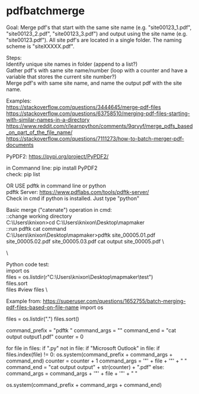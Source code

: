 # pdfbatchmerge

Goal:  Merge pdf's that start with the same site name (e.g. "site00123_1.pdf", "site00123_2.pdf", "site00123_3.pdf") and output using the site name (e.g. "site00123.pdf").  All site pdf's are located in a single folder.  The naming scheme is "siteXXXXX.pdf".

Steps:\
Identify unique site names in folder (append to a list?)\
Gather pdf's with same site name/number (loop with a counter and have a variable that stores the current site number?)\
Merge pdf's with same site name, and name the output pdf with the site name.


Examples:\
https://stackoverflow.com/questions/3444645/merge-pdf-files \
https://stackoverflow.com/questions/63758510/merging-pdf-files-starting-with-similar-names-in-a-directory \
https://www.reddit.com/r/learnpython/comments/9qrvyf/merge_pdfs_based_on_part_of_the_file_name/ \
https://stackoverflow.com/questions/7111273/how-to-batch-merger-pdf-documents 


PyPDF2:  https://pypi.org/project/PyPDF2/

in Commannd line:  pip install PyPDF2  \
check:  pip list

OR USE pdftk in command line or python \
pdftk Server:  https://www.pdflabs.com/tools/pdftk-server/ \
Check in cmd if python is installed.  Just type "python"

Basic merge ("catenate") operation in cmd: \
::change working directory \
C:\Users\knixon>cd C:\Users\knixon\Desktop\mapmaker \
::run pdftk cat command \
C:\Users\knixon\Desktop\mapmaker>pdftk site_00005.01.pdf site_00005.02.pdf site_00005.03.pdf cat output site_00005.pdf \

\

Python code test:\
import os\
files = os.listdir(r"C:\Users\knixon\Desktop\mapmaker\test")\
files.sort\
files #view files \


Example from:  https://superuser.com/questions/1652755/batch-merging-pdf-files-based-on-file-name
import os

files = os.listdir(".")
files.sort()

command_prefix = "pdftk "
command_args = ""
command_end = "cat output output1.pdf"
counter = 0

for file in files:
  if ".py" not in file:
    if "Microsoft Outlook" in file:
      if files.index(file) != 0:
        os.system(command_prefix + command_args + command_end)
      counter = counter + 1
      command_args = '"' + file + '"' + " "
      command_end = "cat output output" + str(counter) + ".pdf"
    else:
      command_args = command_args + '"' + file + '"' + " "

os.system(command_prefix + command_args + command_end)

